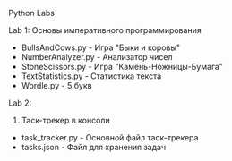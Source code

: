  Python Labs

 Lab 1: Основы императивного программирования
- BullsAndCows.py - Игра "Быки и коровы"
- NumberAnalyzer.py - Анализатор чисел  
- StoneScissors.py - Игра "Камень-Ножницы-Бумага"
- TextStatistics.py - Статистика текста
- Wordle.py - 5 букв

 Lab 2:
1. Таск-трекер в консоли
- task_tracker.py - Основной файл таск-трекера
- tasks.json - Файл для хранения задач
